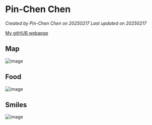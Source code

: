 # Pin-Chen Chen


*Created by Pin-Chen Chen on 20250217 Last updated on 20250217*

[My gitHUB webapge]() 


## Map

![image](https://github.com/user-attachments/assets/ed4b0f4a-070b-4955-8078-5f767895e8f3)

## Food
![image](https://github.com/user-attachments/assets/e6c0230b-8d5c-4446-a254-fa92e8d9eb5b)


## Smiles

![image](https://github.com/user-attachments/assets/9e645da7-7bfe-4ccd-97f0-65b3f1d6bb05)

